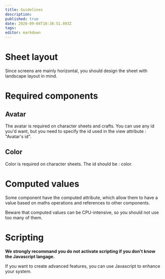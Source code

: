 ```yaml
---
title: Guidelines
description: 
published: true
date: 2020-09-04T10:38:51.893Z
tags: 
editor: markdown
---
```


# Sheet layout
Since screens are mainly horizontal, you should design the sheet with landscape layout in mind.

# Required components
## Avatar
The avatar is required on character sheets and crafts. You can use any id you'd want, but you need to specify the id used in the view attribute : "Avatar's id".

## Color
Color is required on character sheets. The id should be : color.

# Computed values
Some component have the computed attribute, which allow them to have a value based on maths operations and references to other components.

Beware that computed values can be CPU-intensive, so you should not use too many of them.

# Scripting
**We strongly recommand you do not activate scripting if you don't know the Javascript langage.**

If you want to create advanced features, you can use Javascript to enhance your system.